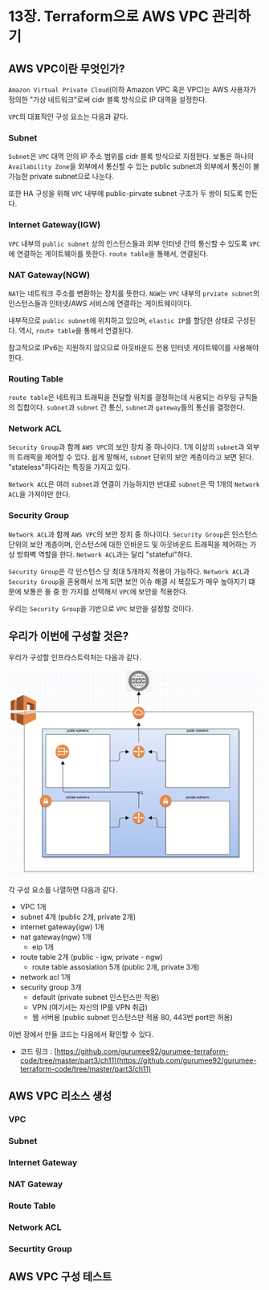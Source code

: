 # 13장. Terraform으로 AWS VPC 관리하기

## AWS VPC이란 무엇인가?

`Amazon Virtual Private Cloud`(이하 Amazon VPC 혹은 VPC)는 AWS 사용자가 정의한 "가상 네트워크"로써 cidr 블록 방식으로 IP 대역을 설정한다.

`VPC`의 대표적인 구성 요소는 다음과 같다.

### Subnet

`Subnet`은 `VPC` 대역 안의 IP 주소 범위를 cidr 블록 방식으로 지정한다. 보통은 하나의 `Availability Zone`을 외부에서 통신할 수 있는 public subnet과 외부에서 통신이 불가능한 private subnet으로 나눈다.

또한 HA 구성을 위해 `VPC` 내부에 public-pirvate subnet 구조가 두 쌍이 되도록 만든다. 

### Internet Gateway(IGW)

`VPC` 내부의 `public subnet` 상의 인스턴스들과 외부 인터넷 간의 통신할 수 있도록 `VPC`에 연결하는 게이트웨이를 뜻한다. `route table`을 통해서, 연결된다.

### NAT Gateway(NGW)

`NAT`는 네트워크 주소를 변환하는 장치를 뜻한다. `NGW`는 `VPC` 내부의 `prviate subnet`의 인스턴스들과 인터넷/AWS 서비스에 연결하는 게이트웨이이다. 

내부적으로 `public subnet`에 위치하고 있으며, `elastic IP`를 할당한 상태로 구성된다. 역시, `route table`을 통해서 연결된다.

참고적으로 IPv6는 지원하지 않으므로 아웃바운드 전용 인터넷 게이트웨이를 사용해야 한다.

### Routing Table

`route table`은 네트워크 트래픽을 전달할 위치를 결정하는데 사용되는 라우팅 규칙들의 집합이다. `subnet`과 `subnet` 간 통신, `subnet`과 `gateway`들의 통신을 결정한다.

### Network ACL

`Security Group`과 함께 `AWS VPC`의 보안 장치 중 하나이다. 1개 이상의 `subnet`과 외부의 트래픽을 제어할 수 있다. 쉽게 말해서, `subnet` 단위의 보안 계층이라고 보면 된다. "stateless"하다라는 특징을 가지고 있다.

`Network ACL`은 여러 `subnet`과 연결이 가능하지만 반대로 `subnet`은 딱 1개의 `Network ACL`을 가져야만 한다.

### Security Group 

`Network ACL`과 함께 `AWS VPC`의 보안 장치 중 하나이다. `Security Group`은 인스턴스 단위의 보안 계층이며, 인스턴스에 대한 인바운드 및 아웃바운드 트래픽을 제어하는 가상 방화벽 역할을 한다. `Network ACL`과는 달리 "stateful"하다.

`Security Group`은 각 인스턴스 당 최대 5개까지 적용이 가능하다. `Network ACL`과 `Security Group`을 혼용해서 쓰게 되면 보안 이슈 해결 시 복잡도가 매우 높아지기 떄문에 보통은 둘 중 한 가지를 선택해서 `VPC`에 보안을 적용한다.

우리는 `Security Group`을 기반으로 `VPC` 보안을 설정할 것이다.

## 우리가 이번에 구성할 것은?

우리가 구성할 인프라스트럭처는 다음과 같다.

![01](./01.png)

각 구성 요소를 나열하면 다음과 같다.

* VPC 1개
* subnet 4개 (public 2개, private 2개)
* internet gateway(igw) 1개
* nat gateway(ngw) 1개
    * eip 1개
* route table 2개 (public - igw, private - ngw)
    * route table assosiation 5개 (public 2개, private 3개)
* network acl 1개
* security group 3개
    * default (private subnet 인스턴스만 적용)
    * VPN (여기서는 자신의 IP를 VPN 취급)
    * 웹 서버용 (public subnet 인스턴스만 적용 80, 443번 port만 허용)

이번 장에서 만들 코드는 다음에서 확인할 수 있다.

* 코드 링크 : [https://github.com/gurumee92/gurumee-terraform-code/tree/master/part3/ch11](https://github.com/gurumee92/gurumee-terraform-code/tree/master/part3/ch11)

## AWS VPC 리소스 생성

### VPC

### Subnet

### Internet Gateway

### NAT Gateway

### Route Table

### Network ACL

### Securtity Group

## AWS VPC 구성 테스트